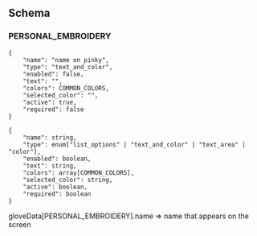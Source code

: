 ## Schema

### PERSONAL_EMBROIDERY

```
{
    "name": "name on pinky",
    "type": "text_and_color",
    "enabled": false,
    "text": "",
    "colors": COMMON_COLORS,
    "selected_color": "",
    "active": true,
    "required": false
}
```


```
{
    "name": string,
    "type": enum["list_options" | "text_and_color" | "text_area" | "color"],
    "enabled": boolean,
    "text": string,
    "colors": array[COMMON_COLORS],
    "selected_color": string,
    "active": boolean,
    "required": boolean
}
```

gloveData[PERSONAL_EMBROIDERY].name => name that appears on the screen